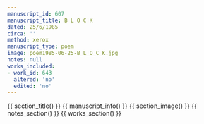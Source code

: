 ```yaml
---
manuscript_id: 607
manuscript_title: B L O C K
dated: 25/6/1985
circa: ''
method: xerox
manuscript_type: poem
image: poem1985-06-25-B_L_O_C_K.jpg
notes: null
works_included:
- work_id: 643
  altered: 'no'
  edited: 'no'
---
```


{{ section_title() }}
{{ manuscript_info() }}
{{ section_image() }}
{{ notes_section() }}
{{ works_section() }}
